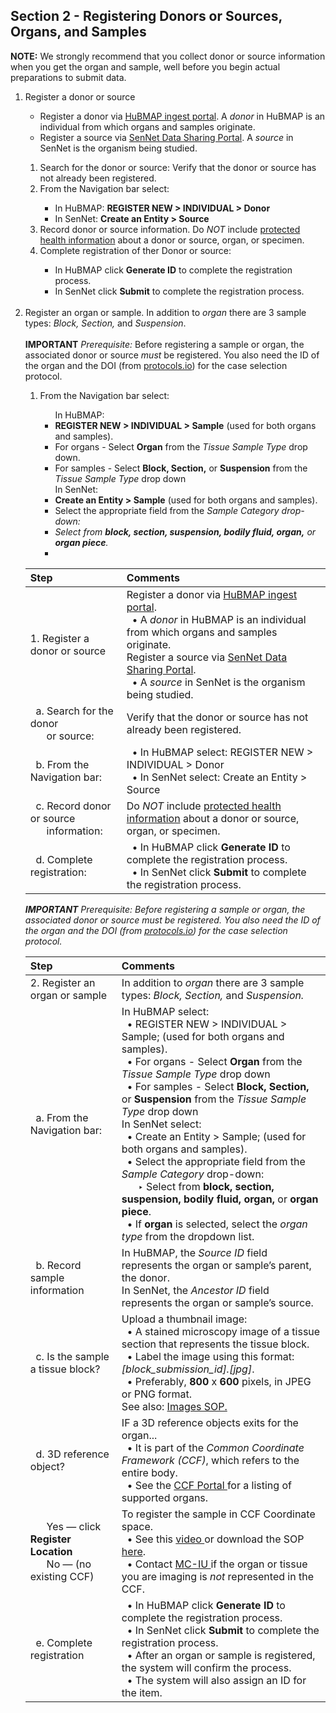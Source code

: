 ## Section 2 - Registering Donors or Sources, Organs, and Samples
**NOTE:** We strongly recommend that you collect donor or source information when you get the organ and sample, well before you begin actual preparations to submit data.

<ol>
  <li>Register a donor or source</li>
  <ul>
   <li>Register a donor via <a href="http://ingest.hubmapconsortium.org">HuBMAP ingest portal</a>. A <em>donor</em> in HuBMAP is an individual from which organs and samples originate.</li>
   <li>Register a source via <a href="https://data.sennetconsortium.org/search">SenNet Data Sharing Portal</a>. A <em>source</em> in SenNet is the organism being studied.</li>
  </ul>
    <ol>
    <li>Search for the donor or source: Verify that the donor or source has not already been registered.</li>
    <li>From the Navigation bar select:</li>
      <ul>
        <li>In HuBMAP: <b>REGISTER NEW > INDIVIDUAL > Donor</b> </li>
        <li>In SenNet: <b>Create an Entity > Source</b></li>
      </ul>
    <li> Record donor or source information. Do <em>NOT</em> include <a href="https://ingest.hubmapconsortium.org/new/donor">protected health information</a> about a donor or source, organ, or specimen.</li>
    <li> Complete registration of ther Donor or source:</li>
      <ul>
        <li> In HuBMAP click <b>Generate ID</b> to complete the registration process.</li>
        <li> In SenNet click <b>Submit</b> to complete the registration process.</li>
      </ul>
     </ol>
  <br />
  <li> Register an organ or sample. In addition to <em>organ</em> there are 3 sample types: <em>Block, Section,</em> and <em>Suspension</em>.</li>
  <br />
 <b>IMPORTANT</b> <em>Prerequisite:</em> Before registering a sample or organ, the associated donor or source <em>must</em> be registered. You also need the ID of the organ and the DOI (from <a href="http://protocols.io">protocols.io</a>) for the case selection protocol.
  <br />
  <ol>
    <li> From the Navigation bar select:</li>
    <ul>
      In HuBMAP:
      <li> <b>REGISTER NEW > INDIVIDUAL > Sample</b> (used for both organs and samples).</li>
      <li> For organs - Select <b>Organ</b> from the <em>Tissue Sample Type</em> drop down. </li>
      <li> For samples - Select <b>Block, Section,</b> or <b>Suspension</b> from the <em>Tissue Sample Type</em> drop down</li>
      In SenNet:
      <li> <b>Create an Entity > Sample</b> (used for both organs and samples).</li>
      <li> Select the appropriate field from the <em>Sample Category<em> drop-down:</li>
      <li> Select from <b>block, section, suspension, bodily fluid, organ,</b> or <b>organ piece</b>.</li>
      <li> </li>
    </ul>
  </ol>
   
|Step | Comments |
|:---------------------------------------|:------------------------------------------------------------------------|
|1. Register a donor or source | Register a donor via <a href="http://ingest.hubmapconsortium.org">HuBMAP ingest portal</a>. <br> &nbsp; • A <em>donor</em> in HuBMAP is an individual from which organs and samples originate. <br> Register a source via <a href="https://data.sennetconsortium.org/search">SenNet Data Sharing Portal</a>. <br> &nbsp; • A <em>source</em> in SenNet is the organism being studied.|
|&nbsp; a. Search for the donor <br> &nbsp; &nbsp; &nbsp; or source:| Verify that the donor or source has not already been registered.|
|&nbsp; b. From the Navigation bar: | &nbsp; •  In HuBMAP select: REGISTER NEW > INDIVIDUAL > Donor <br> &nbsp; •  In SenNet select: Create an Entity > Source|
|&nbsp; c. Record donor or source <br> &nbsp; &nbsp; &nbsp; information: | Do <em>NOT</em> include <a href="https://ingest.hubmapconsortium.org/new/donor">protected health information</a> about a donor or source, organ, or specimen.|
|&nbsp; d. Complete registration: | &nbsp; •  In HuBMAP click <b>Generate ID</b> to complete the registration process. <br> &nbsp; •  In SenNet click <b>Submit</b> to complete the registration process.|

**IMPORTANT** _Prerequisite:_ Before registering a sample or organ, the associated donor or source _must_ be registered. You also need the ID of the organ and the DOI (from <a href="http://protocols.io">protocols.io</a>) for the case selection protocol.

|Step | Comments |
|:---------------------------------------|:------------------------------------------------------------------------|
|2. Register an organ or sample | In addition to _organ_ there are 3 sample types: _Block, Section,_ and _Suspension._|
|&nbsp; a. From the Navigation bar: | In HuBMAP select: <br> &nbsp; • REGISTER NEW > INDIVIDUAL > Sample; (used for both organs and samples). <br> &nbsp; • For organs - Select **Organ** from the _Tissue Sample Type_ drop down <br> &nbsp; • For samples - Select **Block, Section,** or **Suspension** from the _Tissue Sample Type_ drop down <br> In SenNet select: <br> &nbsp; • Create an Entity > Sample; (used for both organs and samples). <br> &nbsp; • Select the appropriate field from the _Sample Category_ drop-down: <br> &nbsp; &nbsp; &nbsp; ‣ Select from **block, section, suspension, bodily fluid, organ,** or **organ piece**. <br> &nbsp; • If <strong>organ</strong> is selected, select the <em>organ type</em> from the dropdown list.|
|&nbsp; b. Record sample information | In HuBMAP, the _Source ID_ field represents the organ or sample’s parent, the donor. <br>In SenNet, the _Ancestor ID_ field represents the organ or sample’s source. |
|&nbsp; c. Is the sample a tissue block? | Upload a thumbnail image: <br> &nbsp; • A stained microscopy image of a tissue section that represents the tissue block. <br> &nbsp; • Label the image using this format: _[block_submission_id].[jpg]_. <br> &nbsp; • Preferably, **800** x **600** pixels, in JPEG or PNG format. <br> See also: <a href="https://docs.google.com/document/d/1swtxxF9z8Llnptqk4eNvgDpYUwDrViI78KbRI3b1jXg/edit#heading=h.cd53uti4az4">Images SOP. </a>|
|&nbsp; d. 3D reference object? | IF a 3D reference objects exits for the organ... <br> &nbsp; • It is part of the <em>Common Coordinate Framework (CCF)</em>, which refers to the entire body. <br> &nbsp; • See the <a href="https://hubmapconsortium.github.io/ccf/pages/ccf-3d-reference-library.html"> CCF Portal </a> for a listing of supported organs.|
|&nbsp; &nbsp; &nbsp; Yes — click **Register Location** <br> &nbsp; &nbsp; &nbsp; No — (no existing CCF)| To register the sample in CCF Coordinate space. <br> &nbsp; • See this <a href="https://www.youtube.com/watch?v=142hGer4xvU"> video </a> or download the SOP <a href="https://doi.org/10.5281/zenodo.5575776">here</a>. <br> &nbsp; • Contact <a href="infoccf@indiana.edu"> MC-IU </a> if the organ or tissue you are imaging is <em>not</em> represented in the CCF.|
|&nbsp; e. Complete registration | &nbsp; • In HuBMAP click **Generate ID** to complete the registration process. <br> &nbsp; • In SenNet click **Submit** to complete the registration process. <br> &nbsp; • After an organ or sample is registered, the system will confirm the process. <br> &nbsp; • The system will also assign an ID for the item.|

